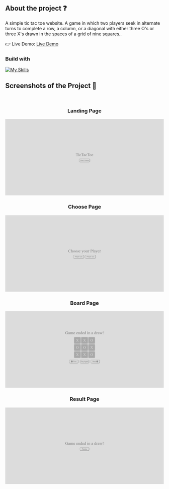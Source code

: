 <h2>About the project ❓</h2>

 <p>A simple tic tac toe website. A game in which two players seek in alternate turns to complete a row, a column, or a diagonal with either three O's or three X's drawn in the spaces of a grid of nine squares..</p>

👉 Live Demo: <a href='https://tictactoe-rthrx44.vercel.app/'>Live Demo</a>

<h3>Build with</h3> 

[![My Skills](https://skillicons.dev/icons?i=html,css,javascript)](https://skillicons.dev)

<h2>Screenshots of the Project 📸</h2>
<br>

<div align='center'>
<h3 align='center'>Landing Page</h3>
<img src='./Landing.jpeg'/>
<h3 align='center'>Choose Page</h3>
<img src='./Choose.jpeg'/>
<h3 align='center'>Board Page</h3>
<img src='./Board.jpeg'/>
<h3 align='center'>Result Page</h3>
<img src='./Result.jpeg'/>
</div>
